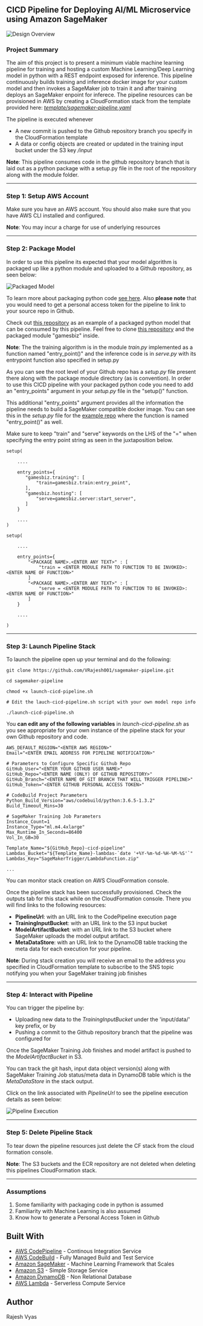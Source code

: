 ## CICD Pipeline for Deploying AI/ML Microservice using Amazon SageMaker

![Design Overview](./images/sagemaker-pipeline.png)

### Project Summary

The aim of this project is to present a minimum viable machine learning pipeline for training and hosting a custom Machine Learning/Deep Learning model in python with a REST endpoint exposed for inference.
This pipeline continuously builds training and inference docker image for your custom model and then invokes a SageMaker job to train it and after training deploys an SageMaker enpoint for inferece.
The pipeline resources can be provisioned in AWS by creating a CloudFormation stack from the template provided here: [*template/sagemaker-pipeline.yaml*](https://github.com/VRajesh001/sagemaker-pipeline/tree/master/template/sagemaker-pipeline.yaml)

The pipeline is executed whenever
* A new commit is pushed to the Github repository branch you specify in the CloudFormation template
* A data or config objects are created or updated in the training input bucket under the S3 key */input*

**Note**: This pipeline consumes code in the github repository branch that is laid out as a python package with a setup.py file in the root of the repository along with the module folder.

----

### Step 1: Setup AWS Account

Make sure you have an AWS account. You should also make sure that you have AWS CLI installed and configured.

**Note**: You may incur a charge for use of underlying resources

----

### Step 2: Package Model

In order to use this pipeline its expected that your model algorithm is packaged up like a python module and uploaded to a Github repository, as seen below:

![Packaged Model](./images/github-repo.png)

To learn more about packaging python code [see here](https://python-packaging.readthedocs.io/en/latest/). Also **please note** that you would need to get a personal access token for the pipeline to link to your source repo in Github.

Check out [this repository](https://github.com/VRajesh001/gamesprediction.git) as an example of a packaged python model that can be consumed by this pipeline.
Feel free to clone [this repository](https://github.com/VRajesh001/gamesprediction.git) and the packaged module "gamesbiz" inside.

**Note**: The the training algorithm is in the module *train.py* implemented as a function named "entry_point()" and the inference code is in *serve.py* with its entrypoint function also specified in setup.py

As you can see the root level of your Github repo has a *setup.py* file present there along with the package module directory (as is convention).
In order to use this CICD pipeline with your packaged python code you need to add an "entry_points" argument in your *setup.py* file in the "setup()" function.

This additional "entry_points" argument provides all the information the pipeline needs to build a SageMaker compatible docker image.
You can see this in the *setup.py* file for the [example repo](https://github.com/VRajesh001/gamesprediction.git) where the function is named "entry_point()" as well.

Make sure to keep "train" and "serve" keywords on the LHS of the "=" when specifying the entry point string as seen in the juxtaposition below.

```
setup(

    ....

    entry_points={
       "gamesbiz.training": [
           "train=gamesbiz.train:entry_point",
       ],
       "gamesbiz.hosting": [
           "serve=gamesbiz.server:start_server",
       ]
    }

    ....
)

```

```
setup(

    ....

    entry_points={
        "<PACKAGE NAME>.<ENTER ANY TEXT>" : [
            "train = <ENTER MODULE PATH TO FUNCTION TO BE INVOKED>:<ENTER NAME OF FUNCTION>"
        ]
        "<PACKAGE NAME>.<ENTER ANY TEXT>" : [
            "serve = <ENTER MODULE PATH TO FUNCTION TO BE INVOKED>:<ENTER NAME OF FUNCTION>"
        ]
    }

    ....

)

```


----

### Step 3: Launch Pipeline Stack

To launch the pipeline open up your terminal and do the following:

```
git clone https://github.com/VRajesh001/sagemaker-pipeline.git

cd sagemaker-pipeline

chmod +x launch-cicd-pipeline.sh

# Edit the lauch-cicd-pipeline.sh script with your own model repo info

./launch-cicd-pipeline.sh

```
You **can edit any of the following variables** in *launch-cicd-pipeline.sh* as you see appropriate for your own instance of the pipeline stack for your own Github repository and code.

```
AWS_DEFAULT_REGION="<ENTER AWS REGION>"
Email="<ENTER EMAIL ADDRESS FOR PIPELINE NOTIFICATION>"

# Parameters to Configure Specific Github Repo
GitHub_User="<ENTER YOUR GITHUB USER NAME>"
GitHub_Repo="<ENTER NAME (ONLY) OF GITHUB REPOSITORY>"
GitHub_Branch="<ENTER NAME OF GIT BRANCH THAT WILL TRIGGER PIPELINE>"
GitHub_Token="<ENTER GITHUB PERSONAL ACCESS TOKEN>"

# CodeBuild Project Parameters
Python_Build_Version="aws/codebuild/python:3.6.5-1.3.2"
Build_Timeout_Mins=30

# SageMaker Training Job Parameters
Instance_Count=1
Instance_Type="ml.m4.4xlarge"
Max_Runtime_In_Seconds=86400
Vol_In_GB=30

Template_Name="${GitHub_Repo}-cicd-pipeline"
Lambdas_Bucket="${Template_Name}-lambdas-`date '+%Y-%m-%d-%H-%M-%S'`"
Lambdas_Key="SageMakerTrigger/LambdaFunction.zip"

...

```

You can monitor stack creation on AWS CloudFormation console.

Once the pipeline stack has been successfully provisioned. Check the outputs tab for this stack while on the CloudFormation console.
There you will find links to the following resources:

* **PipelineUrl**: with an URL link to the CodePipeline execution page
* **TrainingInputBucket**: with an URL link to the S3 input bucket
* **ModelArtifactBucket**: with an URL link to the S3 bucket where SageMaker uploads the model output artifact.
* **MetaDataStore**: with an URL link to the DynamoDB table tracking the meta data for each execution for your pipeline.

**Note**: During stack creation you will receive an email to the address you specified in CloudFormation template to subscribe to the SNS topic notifying you when your SageMaker training job finishes

----

### Step 4: Interact with Pipeline

You can trigger the pipeline by:

* Uploading new data to the *TrainingInputBucket* under the 'input/data/' key prefix, or by
* Pushing a commit to the Github repository branch that the pipeline was configured for

Once the SageMaker Training Job finishes and model artifact is pushed to the *ModelArtifactBucket* in S3.

You can track the git hash, input data object version(s) along with SageMaker Training Job status/meta data in DynamoDB table
which is the *MetaDataStore* in the stack output.

Click on the link associated with *PipelineUrl* to see the pipeline execution details as seen below:

![Pipeline Execution](./images/pipeline-exec.png)

----

### Step 5: Delete Pipeline Stack

To tear down the pipeline resources just delete the CF stack from the cloud formation console.

**Note**: The S3 buckets and the ECR repository are not deleted when deleting this pipelines CloudFormation stack.

----

### Assumptions

1. Some familiarity with packaging code in python is assumed
2. Familiarity with Machine Learning is also assumed
3. Know how to generate a Personal Access Token in Github


## Built With

* [AWS CodePipeline](https://aws.amazon.com/codepipeline/) - Continous Integration Service
* [AWS CodeBuild](https://aws.amazon.com/codebuild/) - Fully Managed Build and Test Service
* [Amazon SageMaker](https://aws.amazon.com/sagemaker/) - Machine Learning Framework that Scales
* [Amazon S3](https://aws.amazon.com/s3/) - Simple Storage Service
* [Amazon DynamoDB](https://aws.amazon.com/dynamodb/) - Non Relational Database
* [AWS Lambda](https://aws.amazon.com/lambda/) - Serverless Compute Service


## Author

Rajesh Vyas